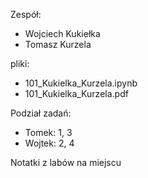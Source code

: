 Zespół:
- Wojciech Kukiełka
- Tomasz Kurzela

pliki:
- 101_Kukielka_Kurzela.ipynb
- 101_Kukielka_Kurzela.pdf

Podział zadań:
- Tomek: 1, 3
- Wojtek: 2, 4


Notatki z labów na miejscu
